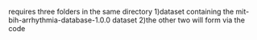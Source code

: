 requires three folders in the same directory
  1)dataset containing the mit-bih-arrhythmia-database-1.0.0 dataset
  2)the other two will form via the code
